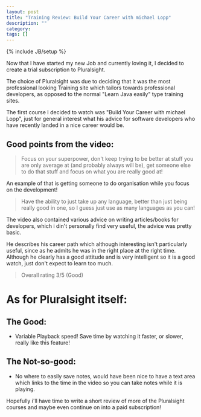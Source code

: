 ```yaml
---
layout: post
title: "Training Review: Build Your Career with michael Lopp"
description: ""
category:
tags: []
---
```

{% include JB/setup %}

Now that I have started my new Job and currently loving it, I decided to create a trial subscription to Pluralsight.

The choice of Pluralsight was due to deciding that it was the most professional looking Training site which tailors towards professional developers, as opposed to the normal "Learn Java easily" type training sites.

The first course I decided to watch was "Build Your Career with michael Lopp", just for general interest what his advice for software developers who have recently landed in a nice career would be.

## Good points from the video:

> Focus on your superpower, don't keep trying to be better at stuff you are only average at (and probably always will be), get someone else to do that stuff and focus on what you are really good at!

An example of that is getting someone to do organisation while you focus on the development!

> Have the ability to just take up any language, better than just being really good in one, so I guess just use as many languages as you can!

The video also contained various advice on writing articles/books for developers, which i din't personally find very useful, the advice was pretty basic.

He describes his career path which although interesting isn't particularly useful, since as he admits he was in the right place at the right time. Although he clearly has a good attitude and is very intelligent so it is a good watch, just don't expect to learn too much.


> Overall rating 3/5 (Good)

# As for Pluralsight itself:
## The Good:
* Variable Playback speed! Save time by watching it faster, or slower, really like this feature!


## The Not-so-good:
* No where to easily save notes, would have been nice to have a text area which links to the time in the video so you can take notes while it is playing.

Hopefully i'll have time to write a short review  of more of the Pluralsight courses and maybe even continue on into a paid subscription!